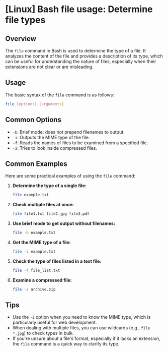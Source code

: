 # [Linux] Bash file usage: Determine file types

## Overview
The `file` command in Bash is used to determine the type of a file. It analyzes the content of the file and provides a description of its type, which can be useful for understanding the nature of files, especially when their extensions are not clear or are misleading.

## Usage
The basic syntax of the `file` command is as follows:

```bash
file [options] [arguments]
```

## Common Options
- `-b`: Brief mode; does not prepend filenames to output.
- `-i`: Outputs the MIME type of the file.
- `-f`: Reads the names of files to be examined from a specified file.
- `-z`: Tries to look inside compressed files.

## Common Examples
Here are some practical examples of using the `file` command:

1. **Determine the type of a single file:**

   ```bash
   file example.txt
   ```

2. **Check multiple files at once:**

   ```bash
   file file1.txt file2.jpg file3.pdf
   ```

3. **Use brief mode to get output without filenames:**

   ```bash
   file -b example.txt
   ```

4. **Get the MIME type of a file:**

   ```bash
   file -i example.txt
   ```

5. **Check the type of files listed in a text file:**

   ```bash
   file -f file_list.txt
   ```

6. **Examine a compressed file:**

   ```bash
   file -z archive.zip
   ```

## Tips
- Use the `-i` option when you need to know the MIME type, which is particularly useful for web development.
- When dealing with multiple files, you can use wildcards (e.g., `file *.jpg`) to check types in bulk.
- If you're unsure about a file's format, especially if it lacks an extension, the `file` command is a quick way to clarify its type.